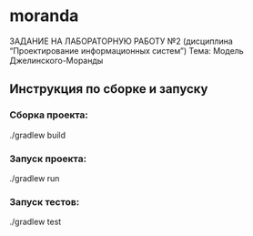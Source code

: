 # moranda
ЗАДАНИЕ НА ЛАБОРАТОРНУЮ РАБОТУ №2 (дисциплина “Проектирование информационных систем”)  Тема: Модель Джелинского-Моранды

## Инструкция по сборке и запуску

### Сборка проекта:
./gradlew build

### Запуск проекта:
./gradlew run

### Запуск тестов:
./gradlew test